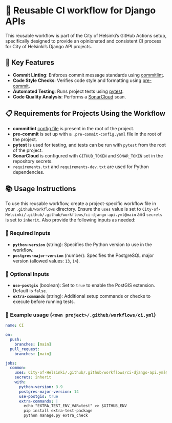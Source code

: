 # 🚀 Reusable CI workflow for Django APIs

This reusable workflow is part of the City of Helsinki’s GitHub Actions setup, specifically designed to provide an opinionated and consistent CI process for City of Helsinki’s Django API projects.

## 🌟 Key Features

- **Commit Linting**: Enforces commit message standards using [commitlint](https://commitlint.js.org/).
- **Code Style Checks**: Verifies code style and formatting using [pre-commit](https://pre-commit.com/).
- **Automated Testing**: Runs project tests using [pytest](https://docs.pytest.org/en/stable/).
- **Code Quality Analysis**: Performs a [SonarCloud](https://sonarcloud.io/) scan.

## 📋 Requirements for Projects Using the Workflow

- **commitlint** [config file](https://commitlint.js.org/reference/configuration.html#config-via-file) is present in the root of the project.
- **pre-commit** is set up with a `.pre-commit-config.yaml` file in the root of the project.
- **pytest** is used for testing, and tests can be run with `pytest` from the root of the project.
- **SonarCloud** is configured with `GITHUB_TOKEN` and `SONAR_TOKEN` set in the repository secrets.
- `requirements.txt` and `requirements-dev.txt` are used for Python dependencies.

## 📚 Usage Instructions

To use this reusable workflow, create a project-specific workflow file in your `.github/workflows` directory. Ensure the `uses` value is set to `City-of-Helsinki/.github/.github/workflows/ci-django-api.yml@main` and `secrets` is set to `inherit`. Also provide the following inputs as needed:

### 🛑 Required Inputs

- **`python-version`** (string): Specifies the Python version to use in the workflow.
- **`postgres-major-version`** (number): Specifies the PostgreSQL major version (allowed values: `13`, `14`).

### 🔶 Optional Inputs

- **`use-postgis`** (boolean): Set to `true` to enable the PostGIS extension. Default is `false`.
- **`extra-commands`** (string): Additional setup commands or checks to execute before running tests.

### 📄 Example usage (`<own project>/.github/workflows/ci.yml`)

```yaml
name: CI

on:
  push:
    branches: [main]
  pull_request:
    branches: [main]

jobs:
  common:
    uses: City-of-Helsinki/.github/.github/workflows/ci-django-api.yml@main
    secrets: inherit
    with:
      python-version: 3.9
      postgres-major-version: 14
      use-postgis: true
      extra-commands: |
        echo "EXTRA_TEST_ENV_VAR=test" >> $GITHUB_ENV
        pip install extra-test-package
        python manage.py extra_check
